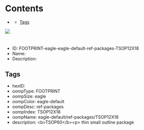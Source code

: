 



Contents
========

* [](#)
	* [Tags](#tags)
  
![][im]
# 

- ID: FOOTPRINT-eagle-eagle-default-ref-packages-TSOP12X18
- Name: 
- Description: 

## Tags

- hexID: 
- oompType: FOOTPRINT
- oompSize: eagle
- oompColor: eagle-default
- oompDesc: ref-packages
- oompIndex: TSOP12X18
- oompName: eagle-default/ref-packages/TSOP12X18
- description: &lt;b&gt;TSOP60&lt;/b&gt;&lt;p&gt;&#xD;
thin small outline package



[im]: image.png
